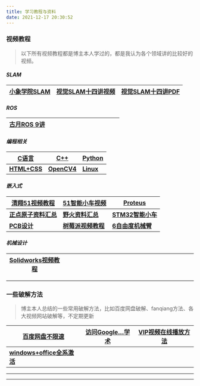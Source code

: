 ```yaml
---
title: 学习教程与资料
date: 2021-12-17 20:30:52
---
```




### 视频教程

> 以下所有视频教程都是博主本人学过的，都是我认为各个领域讲的比较好的视频。

#### *SLAM*

| **[小象学院SLAM](https://pan.baidu.com/s/1kq7qQKGMKjN6PYt263OtVg)** | **[视觉SLAM十四讲视频](https://www.bilibili.com/video/BV16t411g7FR)** | **[视觉SLAM十四讲PDF](https://pan.baidu.com/s/1-LbXQ8472sJQ9K0l1i2M_g)** |
| ------------------------------------------------------------ | ------------------------------------------------------------ | ------------------------------------------------------------ |

#### *ROS*

| [古月ROS 9讲](https://pan.baidu.com/s/1_9m4VZvhDYq8Gqz6GPuOSw) | &emsp;&emsp;&emsp;&emsp;&emsp; | &emsp;&emsp;&emsp;&emsp;&emsp; |
| ------------------------------------------------------------ | ------------------------------ | ------------------------------ |

#### *编程相关*

| [C语言](https://www.bilibili.com/video/BV1os411h77o)        | [C++](https://www.bilibili.com/video/BV1et411b73Z)         | [Python](https://www.bilibili.com/video/BV1xs411Q799)    |
| ----------------------------------------------------------- | ---------------------------------------------------------- | -------------------------------------------------------- |
| **[HTML+CSS](https://www.bilibili.com/video/BV14J4114768)** | **[OpenCV4](https://www.bilibili.com/video/BV1i54y1m7tw)** | **[Linux](https://www.bilibili.com/video/BV1mW411i7Qf)** |

#### *嵌入式*

| [清翔51视频教程](https://pan.baidu.com/s/1PflVdStDEXfX6__Q5k-teg) | [51智能小车视频](https://pan.baidu.com/s/1dqSoNxr-qOFOEozpagOLxA) | [Proteus](https://www.bilibili.com/video/BV1WW411g7MB)       |
| ------------------------------------------------------------ | ------------------------------------------------------------ | ------------------------------------------------------------ |
| **[正点原子资料汇总](http://www.openedv.com/docs/)**         | **[野火资料汇总](http://doc.embedfire.com/products/link/zh/latest/index.html)** | **[STM32智能小车](https://pan.baidu.com/s/12RiPfF50RSRCHseoB5t93Q)** |
| **[PCB设计](https://www.bilibili.com/video/BV1pt411p7jg)**   | **[树莓派视频教程](https://www.bilibili.com/video/BV1bt411c7fC)** | **[6自由度机械臂](https://pan.baidu.com/s/1zsnmA84rHyA8-e_pUATz0A)** |

#### *机械设计*

| [Solidworks视频教程](https://pan.baidu.com/s/15TUYx9kD62QGI1yttIYXwg) | &emsp;&emsp;&emsp;&emsp;&emsp;&emsp;&emsp;&emsp;&emsp;&emsp; | &emsp;&emsp;&emsp;&emsp;&emsp;&emsp;&emsp;&emsp;&emsp;&emsp; |
| ------------------------------------------------------------ | ------------------------------------------------------------ | ------------------------------------------------------------ |



---



### 一些破解方法

> 博主本人总结的一些常用破解方法，比如百度网盘破解、fanqiang方法、各大视频网站破解等，不定期更新

| [百度网盘不限速](https://www.mahaofei.com/1946/02/14/000-00-baiducloud/) | [访问Google…学术](https://www.mahaofei.com/1946/02/14/000-00-findpaper/) | [VIP视频在线播放方法](000-00-vip) |
| ------------------------------------------------------------ | ------------------------------------------------------------ | --------------------------------- |
| **[windows+office全系激活](https://www.mahaofei.com/1946/02/14/000-00-win+office/)** |                                                              |                                   |



----

----



